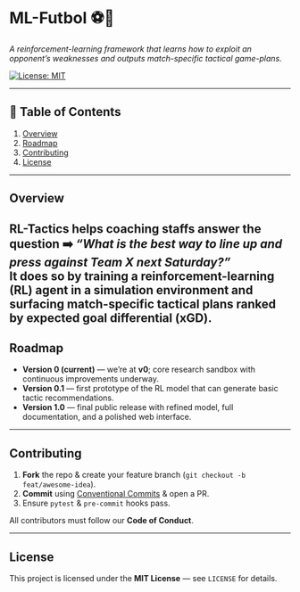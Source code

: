 # ML-Futbol ⚽️🤖

*A reinforcement-learning framework that learns how to exploit an opponent’s weaknesses and outputs match-specific tactical game-plans.*

[![License: MIT](https://img.shields.io/badge/License-MIT-blue.svg)](LICENSE)  

---

## 📑 Table of Contents
1. [Overview](#overview)
2. [Roadmap](#roadmap)
3. [Contributing](#contributing)
4. [License](#license)

---

## Overview
**RL-Tactics** helps coaching staffs answer the question ➡️ *“What is the best way to line up and press against Team X next Saturday?”*  
It does so by training a **reinforcement-learning (RL)** agent in a simulation environment and surfacing match-specific tactical plans ranked by expected goal differential (**xGD**).
---

## Roadmap
- **Version 0 (current)** — we’re at **v0**; core research sandbox with continuous improvements underway.  
- **Version 0.1** — first prototype of the RL model that can generate basic tactic recommendations.  
- **Version 1.0** — final public release with refined model, full documentation, and a polished web interface.  

---

## Contributing
1. **Fork** the repo & create your feature branch (`git checkout -b feat/awesome-idea`).  
2. **Commit** using [Conventional Commits](https://www.conventionalcommits.org/) & open a PR.  
3. Ensure `pytest` & `pre-commit` hooks pass.  

All contributors must follow our **Code of Conduct**.

---

## License
This project is licensed under the **MIT License** — see `LICENSE` for details.

